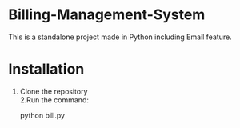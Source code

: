 # Billing-Management-System
 This is a standalone project made in Python including Email feature.

# Installation
1. Clone the repository<br/>
2.Run the command:
     
     python bill.py


